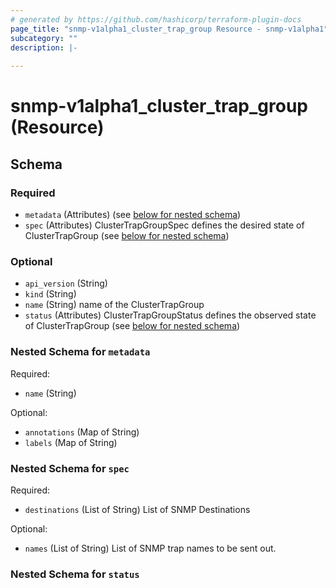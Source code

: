 ```yaml
---
# generated by https://github.com/hashicorp/terraform-plugin-docs
page_title: "snmp-v1alpha1_cluster_trap_group Resource - snmp-v1alpha1"
subcategory: ""
description: |-
  
---
```


# snmp-v1alpha1_cluster_trap_group (Resource)





<!-- schema generated by tfplugindocs -->
## Schema

### Required

- `metadata` (Attributes) (see [below for nested schema](#nestedatt--metadata))
- `spec` (Attributes) ClusterTrapGroupSpec defines the desired state of ClusterTrapGroup (see [below for nested schema](#nestedatt--spec))

### Optional

- `api_version` (String)
- `kind` (String)
- `name` (String) name of the ClusterTrapGroup
- `status` (Attributes) ClusterTrapGroupStatus defines the observed state of ClusterTrapGroup (see [below for nested schema](#nestedatt--status))

<a id="nestedatt--metadata"></a>
### Nested Schema for `metadata`

Required:

- `name` (String)

Optional:

- `annotations` (Map of String)
- `labels` (Map of String)


<a id="nestedatt--spec"></a>
### Nested Schema for `spec`

Required:

- `destinations` (List of String) List of SNMP Destinations

Optional:

- `names` (List of String) List of SNMP trap names to be sent out.


<a id="nestedatt--status"></a>
### Nested Schema for `status`
